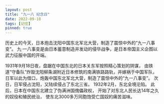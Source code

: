 ```yaml
---
layout: post
title: "九一八 纪念日"
date: 2022-09-18
tags: [记住]
pinned: true
---
```


历史上的今天，日本炮击沈阳中国东北军北大营，制造了震惊中外的“九一八事变”。
九·一八事变是由日本蓄意制造并发动的侵华战争，是日本帝国主义企图以武力征服中国的开端。

<!-- more -->

1931年9月18日夜，盘踞在中国东北的日本关东军按照精心策划的阴谋，
由铁道“守备队”炸毁沈阳柳条湖附近日本修筑的南满铁路路轨，并嫁祸于中国军队，
日军以此为借口，炮轰中国东北军北大营，制造了震惊中外的“九一八事变”。
次日，日军侵占沈阳，又陆续侵占了东北三省。
1932年2月，东北全境沦陷。
此后，日本在中国东北建立了伪满洲国傀儡政权，
开始了对东北人民长达14年之久的奴役和殖民统治，
使东北3000多万同胞饱受亡国奴的痛苦滋味。


